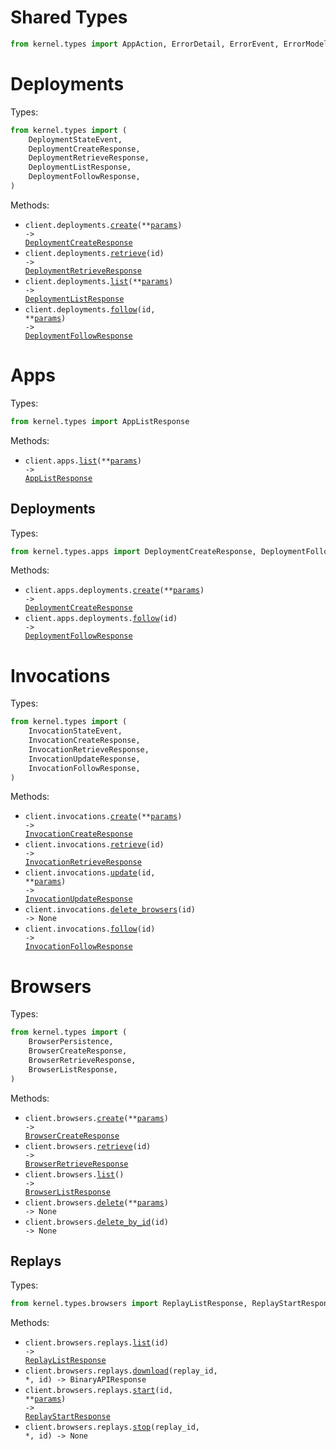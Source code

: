 # Shared Types

```python
from kernel.types import AppAction, ErrorDetail, ErrorEvent, ErrorModel, HeartbeatEvent, LogEvent
```

# Deployments

Types:

```python
from kernel.types import (
    DeploymentStateEvent,
    DeploymentCreateResponse,
    DeploymentRetrieveResponse,
    DeploymentListResponse,
    DeploymentFollowResponse,
)
```

Methods:

- <code title="post /deployments">client.deployments.<a href="./src/kernel/resources/deployments.py">create</a>(\*\*<a href="src/kernel/types/deployment_create_params.py">params</a>) -> <a href="./src/kernel/types/deployment_create_response.py">DeploymentCreateResponse</a></code>
- <code title="get /deployments/{id}">client.deployments.<a href="./src/kernel/resources/deployments.py">retrieve</a>(id) -> <a href="./src/kernel/types/deployment_retrieve_response.py">DeploymentRetrieveResponse</a></code>
- <code title="get /deployments">client.deployments.<a href="./src/kernel/resources/deployments.py">list</a>(\*\*<a href="src/kernel/types/deployment_list_params.py">params</a>) -> <a href="./src/kernel/types/deployment_list_response.py">DeploymentListResponse</a></code>
- <code title="get /deployments/{id}/events">client.deployments.<a href="./src/kernel/resources/deployments.py">follow</a>(id, \*\*<a href="src/kernel/types/deployment_follow_params.py">params</a>) -> <a href="./src/kernel/types/deployment_follow_response.py">DeploymentFollowResponse</a></code>

# Apps

Types:

```python
from kernel.types import AppListResponse
```

Methods:

- <code title="get /apps">client.apps.<a href="./src/kernel/resources/apps/apps.py">list</a>(\*\*<a href="src/kernel/types/app_list_params.py">params</a>) -> <a href="./src/kernel/types/app_list_response.py">AppListResponse</a></code>

## Deployments

Types:

```python
from kernel.types.apps import DeploymentCreateResponse, DeploymentFollowResponse
```

Methods:

- <code title="post /deploy">client.apps.deployments.<a href="./src/kernel/resources/apps/deployments.py">create</a>(\*\*<a href="src/kernel/types/apps/deployment_create_params.py">params</a>) -> <a href="./src/kernel/types/apps/deployment_create_response.py">DeploymentCreateResponse</a></code>
- <code title="get /apps/{id}/events">client.apps.deployments.<a href="./src/kernel/resources/apps/deployments.py">follow</a>(id) -> <a href="./src/kernel/types/apps/deployment_follow_response.py">DeploymentFollowResponse</a></code>

# Invocations

Types:

```python
from kernel.types import (
    InvocationStateEvent,
    InvocationCreateResponse,
    InvocationRetrieveResponse,
    InvocationUpdateResponse,
    InvocationFollowResponse,
)
```

Methods:

- <code title="post /invocations">client.invocations.<a href="./src/kernel/resources/invocations.py">create</a>(\*\*<a href="src/kernel/types/invocation_create_params.py">params</a>) -> <a href="./src/kernel/types/invocation_create_response.py">InvocationCreateResponse</a></code>
- <code title="get /invocations/{id}">client.invocations.<a href="./src/kernel/resources/invocations.py">retrieve</a>(id) -> <a href="./src/kernel/types/invocation_retrieve_response.py">InvocationRetrieveResponse</a></code>
- <code title="patch /invocations/{id}">client.invocations.<a href="./src/kernel/resources/invocations.py">update</a>(id, \*\*<a href="src/kernel/types/invocation_update_params.py">params</a>) -> <a href="./src/kernel/types/invocation_update_response.py">InvocationUpdateResponse</a></code>
- <code title="delete /invocations/{id}/browsers">client.invocations.<a href="./src/kernel/resources/invocations.py">delete_browsers</a>(id) -> None</code>
- <code title="get /invocations/{id}/events">client.invocations.<a href="./src/kernel/resources/invocations.py">follow</a>(id) -> <a href="./src/kernel/types/invocation_follow_response.py">InvocationFollowResponse</a></code>

# Browsers

Types:

```python
from kernel.types import (
    BrowserPersistence,
    BrowserCreateResponse,
    BrowserRetrieveResponse,
    BrowserListResponse,
)
```

Methods:

- <code title="post /browsers">client.browsers.<a href="./src/kernel/resources/browsers/browsers.py">create</a>(\*\*<a href="src/kernel/types/browser_create_params.py">params</a>) -> <a href="./src/kernel/types/browser_create_response.py">BrowserCreateResponse</a></code>
- <code title="get /browsers/{id}">client.browsers.<a href="./src/kernel/resources/browsers/browsers.py">retrieve</a>(id) -> <a href="./src/kernel/types/browser_retrieve_response.py">BrowserRetrieveResponse</a></code>
- <code title="get /browsers">client.browsers.<a href="./src/kernel/resources/browsers/browsers.py">list</a>() -> <a href="./src/kernel/types/browser_list_response.py">BrowserListResponse</a></code>
- <code title="delete /browsers">client.browsers.<a href="./src/kernel/resources/browsers/browsers.py">delete</a>(\*\*<a href="src/kernel/types/browser_delete_params.py">params</a>) -> None</code>
- <code title="delete /browsers/{id}">client.browsers.<a href="./src/kernel/resources/browsers/browsers.py">delete_by_id</a>(id) -> None</code>

## Replays

Types:

```python
from kernel.types.browsers import ReplayListResponse, ReplayStartResponse
```

Methods:

- <code title="get /browsers/{id}/replays">client.browsers.replays.<a href="./src/kernel/resources/browsers/replays.py">list</a>(id) -> <a href="./src/kernel/types/browsers/replay_list_response.py">ReplayListResponse</a></code>
- <code title="get /browsers/{id}/replays/{replay_id}">client.browsers.replays.<a href="./src/kernel/resources/browsers/replays.py">download</a>(replay_id, \*, id) -> BinaryAPIResponse</code>
- <code title="post /browsers/{id}/replays">client.browsers.replays.<a href="./src/kernel/resources/browsers/replays.py">start</a>(id, \*\*<a href="src/kernel/types/browsers/replay_start_params.py">params</a>) -> <a href="./src/kernel/types/browsers/replay_start_response.py">ReplayStartResponse</a></code>
- <code title="post /browsers/{id}/replays/{replay_id}/stop">client.browsers.replays.<a href="./src/kernel/resources/browsers/replays.py">stop</a>(replay_id, \*, id) -> None</code>
